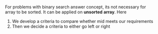 For problems with binary search answer concept, its not necessary for array to be sorted. It can be applied on **unsorted** **array**.
Here
1) We develop a criteria to compare whether mid meets our requirements
2) Then we decide a criteria to either go left or right

